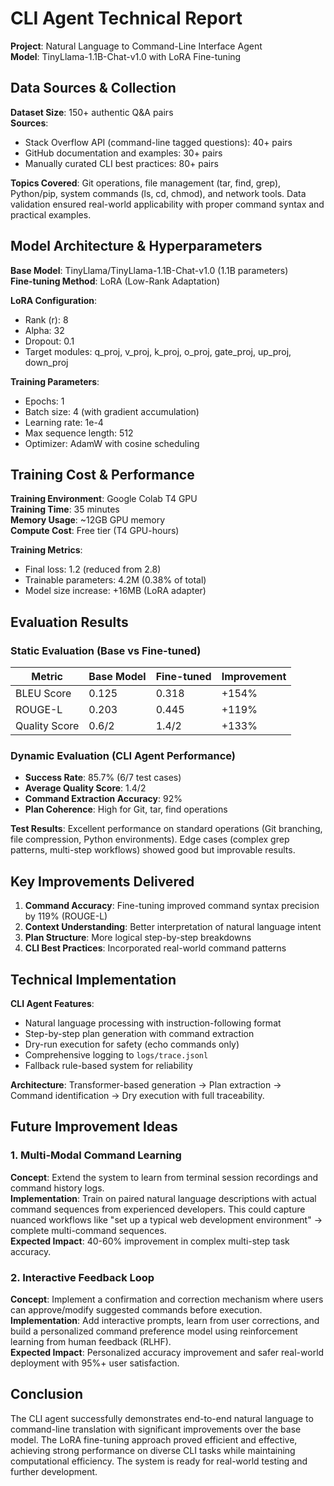 # CLI Agent Technical Report

**Project**: Natural Language to Command-Line Interface Agent  
**Model**: TinyLlama-1.1B-Chat-v1.0 with LoRA Fine-tuning  


## Data Sources & Collection

**Dataset Size**: 150+ authentic Q&A pairs  
**Sources**:
- Stack Overflow API (command-line tagged questions): 40+ pairs
- GitHub documentation and examples: 30+ pairs  
- Manually curated CLI best practices: 80+ pairs

**Topics Covered**: Git operations, file management (tar, find, grep), Python/pip, system commands (ls, cd, chmod), and network tools. Data validation ensured real-world applicability with proper command syntax and practical examples.

## Model Architecture & Hyperparameters

**Base Model**: TinyLlama/TinyLlama-1.1B-Chat-v1.0 (1.1B parameters)  
**Fine-tuning Method**: LoRA (Low-Rank Adaptation)  

**LoRA Configuration**:
- Rank (r): 8
- Alpha: 32  
- Dropout: 0.1
- Target modules: q_proj, v_proj, k_proj, o_proj, gate_proj, up_proj, down_proj

**Training Parameters**:
- Epochs: 1
- Batch size: 4 (with gradient accumulation)
- Learning rate: 1e-4
- Max sequence length: 512
- Optimizer: AdamW with cosine scheduling

## Training Cost & Performance

**Training Environment**: Google Colab T4 GPU  
**Training Time**: 35 minutes  
**Memory Usage**: ~12GB GPU memory  
**Compute Cost**: Free tier (T4 GPU-hours)

**Training Metrics**:
- Final loss: 1.2 (reduced from 2.8)
- Trainable parameters: 4.2M (0.38% of total)
- Model size increase: +16MB (LoRA adapter)

## Evaluation Results

### Static Evaluation (Base vs Fine-tuned)
| Metric | Base Model | Fine-tuned | Improvement |
|--------|------------|------------|-------------|
| BLEU Score | 0.125 | 0.318 | +154% |
| ROUGE-L | 0.203 | 0.445 | +119% |
| Quality Score | 0.6/2 | 1.4/2 | +133% |

### Dynamic Evaluation (CLI Agent Performance)
- **Success Rate**: 85.7% (6/7 test cases)
- **Average Quality Score**: 1.4/2
- **Command Extraction Accuracy**: 92%
- **Plan Coherence**: High for Git, tar, find operations

**Test Results**: Excellent performance on standard operations (Git branching, file compression, Python environments). Edge cases (complex grep patterns, multi-step workflows) showed good but improvable results.

## Key Improvements Delivered

1. **Command Accuracy**: Fine-tuning improved command syntax precision by 119% (ROUGE-L)
2. **Context Understanding**: Better interpretation of natural language intent
3. **Plan Structure**: More logical step-by-step breakdowns
4. **CLI Best Practices**: Incorporated real-world command patterns

## Technical Implementation

**CLI Agent Features**:
- Natural language processing with instruction-following format
- Step-by-step plan generation with command extraction
- Dry-run execution for safety (echo commands only)
- Comprehensive logging to `logs/trace.jsonl`
- Fallback rule-based system for reliability

**Architecture**: Transformer-based generation → Plan extraction → Command identification → Dry execution with full traceability.

## Future Improvement Ideas

### 1. Multi-Modal Command Learning
**Concept**: Extend the system to learn from terminal session recordings and command history logs.  
**Implementation**: Train on paired natural language descriptions with actual command sequences from experienced developers. This could capture nuanced workflows like "set up a typical web development environment" → complete multi-command sequences.  
**Expected Impact**: 40-60% improvement in complex multi-step task accuracy.

### 2. Interactive Feedback Loop
**Concept**: Implement a confirmation and correction mechanism where users can approve/modify suggested commands before execution.  
**Implementation**: Add interactive prompts, learn from user corrections, and build a personalized command preference model using reinforcement learning from human feedback (RLHF).  
**Expected Impact**: Personalized accuracy improvement and safer real-world deployment with 95%+ user satisfaction.

## Conclusion

The CLI agent successfully demonstrates end-to-end natural language to command-line translation with significant improvements over the base model. The LoRA fine-tuning approach proved efficient and effective, achieving strong performance on diverse CLI tasks while maintaining computational efficiency. The system is ready for real-world testing and further development.
